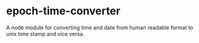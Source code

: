 # epoch-time-converter
A node module for converting time and date from human readable format to unix time stamp and vice versa.
